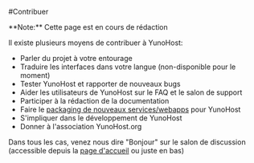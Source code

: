 #Contribuer

<div class="alert alert-danger">**Note:** Cette page est en cours de rédaction</div>

Il existe plusieurs moyens de contribuer à YunoHost:

* Parler du projet à votre entourage
* Traduire les interfaces dans votre langue (non-disponible pour le moment)
* Tester YunoHost et rapporter de nouveaux bugs
* Aider les utilisateurs de YunoHost sur le FAQ et le salon de support
* Participer à la rédaction de la documentation
* Faire le [packaging de nouveaux services/webapps](/packaging_apps_fr.md) pour YunoHost
* S'impliquer dans le développement de YunoHost
* Donner à l'association YunoHost.org

Dans tous les cas, venez nous dire "Bonjour" sur le salon de discussion (accessible depuis la [page d'accueil](/index_fr) ou juste en bas)
